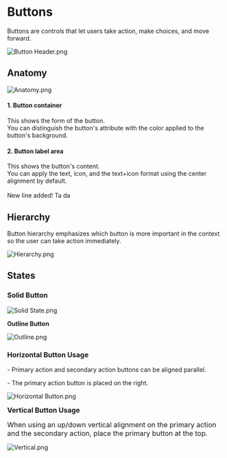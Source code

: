 <h1 style="text-align: left"><strong>Buttons</strong>
</h1>
<p style="text-align: left">Buttons are controls that let users take action, make choices, and move forward.
</p>
<p style="text-align: left">
<img src="https://bucket-production-5169.up.railway.app/uploads/uploads/1743606593576-581f1e36-1743606592098-5dgdxsg20o5.png" alt="Button Header.png">
</p>
<h2 style="text-align: left">Anatomy
</h2>
<p style="text-align: left">
<img src="https://bucket-production-5169.up.railway.app/uploads/uploads/1743606737561-809d798f-1743606737108-1h6fp2xfpea.png" alt="Anatomy.png">
</p>
<h4 style="text-align: left">1. Button container
</h4>
<p style="text-align: left">This shows the form of the button.<br>You can distinguish the button's attribute with the color applied to the button's background.
</p>
<h4 style="text-align: left">2. Button label area
</h4>
<p style="text-align: left">This shows the button's content.<br>You can apply the text, icon, and the text+icon format using the center alignment by default.<br>
<br>New line added! Ta da <br>
</p>
<h2 style="text-align: left">Hierarchy
</h2>
<p style="text-align: left">Button hierarchy emphasizes which button is more important in the context so the user can take action immediately.
</p>
<p style="text-align: left">
<img src="https://bucket-production-5169.up.railway.app/uploads/uploads/1743608977971-0b404749-1743608977382-rmyzcfl217.png" alt="Hierarchy.png">
</p>
<h2 style="text-align: left">States
</h2>
<h3 style="text-align: left">
<span style="font-size: 16px"><strong>Solid Button</strong></span>
</h3>
<p style="text-align: left">
<img src="https://bucket-production-5169.up.railway.app/uploads/uploads/1743607622155-76ad9503-1743607621319-gdi22d3wll.png" alt="Solid State.png">
</p>
<p style="text-align: left"><strong>Outline Button</strong>
</p>
<p style="text-align: left">
<img src="https://bucket-production-5169.up.railway.app/uploads/uploads/1743607823788-4d6e1d2e-1743607822920-5b8g2iovkco.png" alt="Outline.png">
</p>
<h3 style="text-align: left">
<span style="font-size: 16px"><strong>Horizontal Button Usage</strong></span>
</h3>
<p style="text-align: left">- Primary action and secondary action buttons can be aligned parallel.
</p>
<p style="text-align: left">- The primary action button is placed on the right.
</p>
<p style="text-align: left">
<img src="https://bucket-production-5169.up.railway.app/uploads/uploads/1743608116197-873ef9c4-1743608115353-w0h4584rxg.png" alt="Horizontal Button.png">
</p>
<p style="text-align: left">
<span style="font-size: 16px"><strong>Vertical Button Usage</strong></span>
</p>
<p style="text-align: left">
<span style="font-size: 16px">When using an up/down vertical alignment on the primary action and the secondary action, place the primary button at the top.</span>
</p>
<p style="text-align: left">
<img src="https://bucket-production-5169.up.railway.app/uploads/uploads/1743608352914-923236f8-1743608352243-y49d82l70tf.png" alt="Vertical.png">
</p>